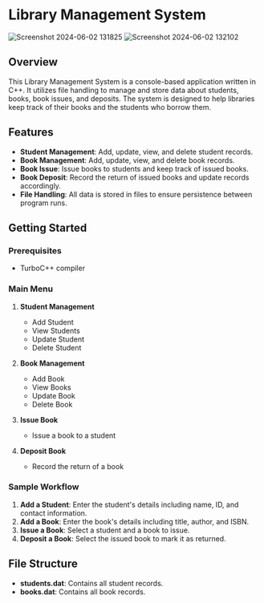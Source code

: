 # Library Management System

![Screenshot 2024-06-02 131825](https://github.com/iKoNFlair/Library-Management-System/assets/102801379/d5ea6ee0-9fad-479f-8702-d93fdae7f37d)
![Screenshot 2024-06-02 132102](https://github.com/iKoNFlair/Library-Management-System/assets/102801379/18831fab-066e-41d1-bc49-f4ee4565a47a)

## Overview

This Library Management System is a console-based application written in C++. It utilizes file handling to manage and store data about students, books, book issues, and deposits. The system is designed to help libraries keep track of their books and the students who borrow them.

## Features

- **Student Management**: Add, update, view, and delete student records.
- **Book Management**: Add, update, view, and delete book records.
- **Book Issue**: Issue books to students and keep track of issued books.
- **Book Deposit**: Record the return of issued books and update records accordingly.
- **File Handling**: All data is stored in files to ensure persistence between program runs.

## Getting Started

### Prerequisites

- TurboC++ compiler

### Main Menu

1. **Student Management**
   - Add Student
   - View Students
   - Update Student
   - Delete Student

2. **Book Management**
   - Add Book
   - View Books
   - Update Book
   - Delete Book

3. **Issue Book**
   - Issue a book to a student

4. **Deposit Book**
   - Record the return of a book

### Sample Workflow

1. **Add a Student**: Enter the student's details including name, ID, and contact information.
2. **Add a Book**: Enter the book's details including title, author, and ISBN.
3. **Issue a Book**: Select a student and a book to issue.
4. **Deposit a Book**: Select the issued book to mark it as returned.

## File Structure

- **students.dat**: Contains all student records.
- **books.dat**: Contains all book records.
